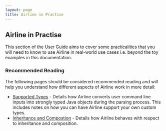 ```yaml
---
layout: page
title: Airline in Practise
---
```


## Airline in Practise

This section of the User Guide aims to cover some practicalities that you will need to know to use Airline in real-world use cases i.e. beyond the toy examples in this documentation.

### Recommended Reading

The following pages should be considered recommended reading and will help you understand how different aspects of Airline work in more detail:

- [Supported Types](types.html) - Details how Airline converts user command line inputs into strongly typed Java objects during the parsing process.  This includes notes on how you can have Airline support your own custom types.
- [Inheritance and Compostion](oop.html) - Details how Airline behaves with respect to inheritance and composition.